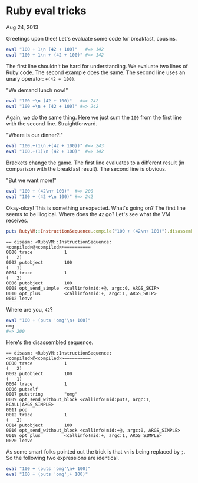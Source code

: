 Ruby eval tricks
================

<p class="post__date"><time datetime="2013-08-24">Aug 24, 2013</time></p>

Greetings upon thee! Let's evaluate some code for breakfast, cousins.

```ruby
eval "100 + 1\n (42 + 100)"   #=> 142
eval "100 + 1\n + (42 + 100)" #=> 142
```

The first line shouldn't be hard for understanding. We evaluate two lines of
Ruby code. The second example does the same. The second line uses an unary
operator: `+(42 + 100)`.

"We demand lunch now!"

```ruby
eval "100 +\n (42 + 100)"   #=> 242
eval "100 +\n + (42 + 100)" #=> 242
```

Again, we do the same thing. Here we just sum the `100` from the first line with
the second line. Straightforward.

"Where is our dinner?!"

```ruby
eval "100.+(1\n.+(42 + 100))" #=> 243
eval "100.+(1)\n (42 + 100)"  #=> 142
```

Brackets change the game. The first line evaluates to a different result (in
comparison with the breakfast result). The second line is obvious.

"But we want more!"

```ruby
eval "100 + (42\n+ 100)"  #=> 200
eval "100 + (42 +\n 100)" #=> 242
```

Okay-okay! This is something unexpected. What's going on? The first line seems
to be illogical. Where does the `42` go? Let's see what the VM receives.

```ruby
puts RubyVM::InstructionSequence.compile("100 + (42\n+ 100)").disassemble
```
```
== disasm: <RubyVM::InstructionSequence:<compiled>@<compiled>>==========
0000 trace            1                                               (   2)
0002 putobject        100                                             (   1)
0004 trace            1                                               (   2)
0006 putobject        100
0008 opt_send_simple  <callinfo!mid:+@, argc:0, ARGS_SKIP>
0010 opt_plus         <callinfo!mid:+, argc:1, ARGS_SKIP>
0012 leave
```

Where are you, `42`?

```ruby
eval "100 + (puts 'omg'\n+ 100)"
omg
#=> 200
```

Here's the disassembled sequence.

```
== disasm: <RubyVM::InstructionSequence:<compiled>@<compiled>>==========
0000 trace            1                                               (   2)
0002 putobject        100                                             (   1)
0004 trace            1
0006 putself
0007 putstring        "omg"
0009 opt_send_without_block <callinfo!mid:puts, argc:1, FCALL|ARGS_SIMPLE>
0011 pop
0012 trace            1                                               (   2)
0014 putobject        100
0016 opt_send_without_block <callinfo!mid:+@, argc:0, ARGS_SIMPLE>
0018 opt_plus         <callinfo!mid:+, argc:1, ARGS_SIMPLE>
0020 leave
```

As some smart folks pointed out the trick is that `\n` is being replaced by `;`.
So the following two expressions are identical.

```ruby
eval "100 + (puts 'omg'\n+ 100)"
eval "100 + (puts 'omg';+ 100)"
```
